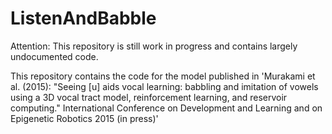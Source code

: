 # ListenAndBabble
Attention: This repository is still work in progress and contains largely undocumented code.

This repository contains the code for the model published in 'Murakami et al. (2015): "Seeing [u] aids vocal learning: babbling and imitation of vowels using a 3D vocal tract model, reinforcement learning, and reservoir computing." International Conference on Development and Learning and on Epigenetic Robotics 2015 (in press)'
